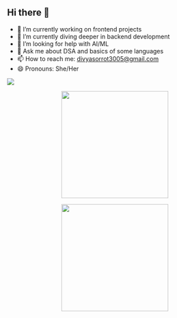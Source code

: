 ## Hi there 👋

<!--
**divya-3005/divya-3005** is a ✨ _special_ ✨ repository because its `README.md` (this file) appears on your GitHub profile.-->

- 🔭 I’m currently working on frontend projects
- 🌱 I’m currently diving deeper in backend development
- 🤔 I’m looking for help with AI/ML
- 💬 Ask me about DSA and basics of some languages
- 📫 How to reach me: divyasorrot3005@gmail.com
- 😄 Pronouns: She/Her
<p>
  <img src="https://github-readme-stats.vercel.app/api?username=divya-3005&show_icons=true&theme=radical">
</p>
<div align="center">
<p>
  <img src="https://github-readme-stats.vercel.app/api/top-langs/?username=divya-3005&layout=compact&theme=dracula" width="250">
</p>
<p>
  <img src="https://github-readme-streak-stats.herokuapp.com/?user=divya-3005&theme=dark" width="250">
</p>
</div>

